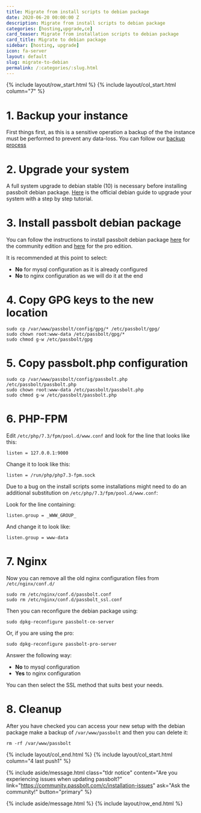 ```yaml
---
title: Migrate from install scripts to debian package
date: 2020-06-20 00:00:00 Z
description: Migrate from install scripts to debian package
categories: [hosting,upgrade,ce]
card_teaser: Migrate from installation scripts to debian package
card_title: Migrate to debian package
sidebar: [hosting, upgrade]
icon: fa-server
layout: default
slug: migrate-to-debian
permalink: /:categories/:slug.html
---
```


{% include layout/row_start.html %}
{% include layout/col_start.html column="7" %}

# 1. Backup your instance

First things first, as this is a sensitive operation a backup of the the instance must be performed to prevent any data-loss. You can follow our [backup process](/hosting/backup)

# 2. Upgrade your system

A full system upgrade to debian stable (10) is necessary before installing passbolt debian package.
[Here](https://www.debian.org/releases/stable/amd64/release-notes/ch-upgrading.html) is the official debian guide to upgrade your system with a step by step tutorial.

# 3. Install passbolt debian package

You can follow the instructions to install passbolt debian package [here](/hosting/install/ce/debian/debian.html) for the community edition and [here](/hosting/install/pro/debian/debian.html) for the pro edition.

It is recommended at this point to select:

- **No** for mysql configuration as it is already configured
- **No** to nginx configuration as we will do it at the end

# 4. Copy GPG keys to the new location

```
sudo cp /var/www/passbolt/config/gpg/* /etc/passbolt/gpg/
sudo chown root:www-data /etc/passbolt/gpg/*
sudo chmod g-w /etc/passbolt/gpg
```
# 5. Copy passbolt.php configuration

```
sudo cp /var/www/passbolt/config/passbolt.php /etc/passbolt/passbolt.php
sudo chown root:www-data /etc/passbolt/passbolt.php
sudo chmod g-w /etc/passbolt/passbolt.php
```

# 6. PHP-FPM

Edit `/etc/php/7.3/fpm/pool.d/www.conf` and look for the line that looks like this:

```
listen = 127.0.0.1:9000
```

Change it to look like this:

```
listen = /run/php/php7.3-fpm.sock
```

Due to a bug on the install scripts some installations might need to do an additional substitution on `/etc/php/7.3/fpm/pool.d/www.conf`:

Look for the line containing:

```
listen.group = _WWW_GROUP_
```

And change it to look like:

```
listen.group = www-data
```

# 7. Nginx

Now you can remove all the old nginx configuration files from `/etc/nginx/conf.d/`
```
sudo rm /etc/nginx/conf.d/passbolt.conf
sudo rm /etc/nginx/conf.d/passbolt_ssl.conf
```
Then you can reconfigure the debian package using:
```
sudo dpkg-reconfigure passbolt-ce-server
```
Or, if you are using the pro:
```
sudo dpkg-reconfigure passbolt-pro-server
```

Answer the following way:

- **No** to mysql configuration
- **Yes** to nginx configuration

You can then select the SSL method that suits best your needs.

# 8. Cleanup

After you have checked you can access your new setup with the debian package make a backup of `/var/www/passbolt` and then
you can delete it:

```
rm -rf /var/www/passbolt
```

{% include layout/col_end.html %}
{% include layout/col_start.html column="4 last push1" %}


{% include aside/message.html
    class="tldr notice"
    content="Are you experiencing issues when updating passbolt?"
    link="https://community.passbolt.com/c/installation-issues"
    ask="Ask the community!"
    button="primary"
%}

{% include aside/message.html %}
{% include layout/row_end.html %}
